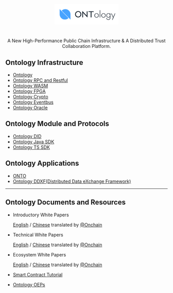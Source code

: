 <p align="center">
  <img
    src="https://github.com/ontio/documentation/blob/master/zh-CN/Ontology.png"
    width="200px"
  >
</p>
<h1 align="center"></h1>
<p align="center">
  A New High-Performance Public Chain Infrastructure & A Distributed Trust Collaboration Platform.
</p>


## Ontology Infrastructure

- [Ontology](https://github.com/ontio/ontology)
- [Ontology RPC and Restful](https://github.com/ontio/documentation/tree/master/ontology-API)
- [Ontology WASM](https://github.com/ontio/ontology-wasm)
- [Ontology FPGA](https://github.com/ontio/ontology-fpga)
- [Ontology Crypto](https://github.com/ontio/ontology-crypto)
- [Ontology Eventbus](https://github.com/ontio/ontology-eventbus)
- [Ontology Oracle](https://github.com/ontio/ontology-oracle-py)

## Ontology Module and Protocols

- [Ontology DID](https://github.com/ontio/ontology-DID)
- [Ontology Java SDK](https://github.com/ontio/ontology-java-sdk)
- [Ontology TS SDK](https://github.com/ontio/ontology-ts-sdk)

## Ontology Applications
- [ONTO](https://github.com/ontio/onto)
- [Ontology DDXF(Distributed Data eXchange Framework)](https://github.com/ontio/ontology-ddxf)

---

## Ontology Documents and Resources

- Introductory White Papers

  [English](https://ont.io/wp/Ontology-Introductory-White-Paper-EN.pdf) / [Chinese](https://ont.io/wp/Ontology-Introductory-White-Paper-ZH.pdf)  translated by  [@Onchain](http://www.onchain.com)
- Technical White Papers

  [English](https://github.com/ontio/Documentation/blob/master/Ontology-technology-white-paper-EN.pdf) / [Chinese](https://ont.io/wp/Ontology-technology-white-paper-ZH.pdf)  translated by  [@Onchain](http://www.onchain.com)
- Ecosystem White Papers

  [English](https://ont.io/wp/Ontology-Ecosystem-White-Paper-EN.pdf) / [Chinese](https://ont.io/wp/Ontology-Ecosystem-White-Paper-ZH.pdf)  translated by  [@Onchain](http://www.onchain.com)
- [Smart Contract Tutorial](https://github.com/ontio/documentation/tree/master/smart-contract-tutorial)
- [Ontology OEPs](https://github.com/ontio/ontology-oeps)

